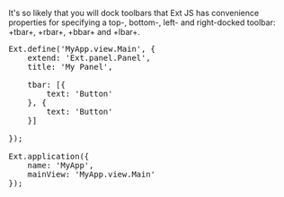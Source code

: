 It's so likely that you will dock toolbars that Ext JS has convenience properties for specifying
a top-, bottom-, left- and right-docked toolbar: +tbar+, +rbar+, +bbar+ and +lbar+.

<pre class="runnable">
Ext.define('MyApp.view.Main', {
    extend: 'Ext.panel.Panel',
    title: 'My Panel',

    tbar: [{
        text: 'Button'
    }, {
        text: 'Button'
    }]

});

Ext.application({
    name: 'MyApp',
    mainView: 'MyApp.view.Main'
});</pre>

